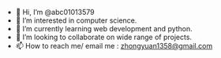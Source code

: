 - 👋 Hi, I’m @abc01013579
- 👀 I’m interested in computer science.
- 🌱 I’m currently learning web development and python.
- 💞️ I’m looking to collaborate on wide range of projects.
- 📫 How to reach me/ email me : zhongyuan1358@gmail.com

<!---
abc01013579/abc01013579 is a ✨ special ✨ repository because its `README.md` (this file) appears on your GitHub profile.
You can click the Preview link to take a look at your changes.
--->
